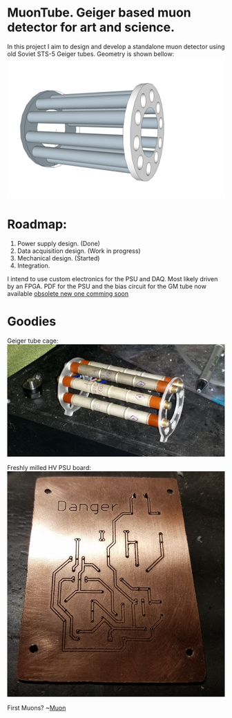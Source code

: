 # MuonTube. Geiger based muon detector for art and science. 
In this project I aim to design and develop a standalone muon detector using old Soviet STS-5  Geiger tubes.  Geometry is shown bellow:
![Geiger](https://raw.githubusercontent.com/sergey-negrashov/muon-tube/master/resource/giger.png "Detector Geometry")


# Roadmap:
1. Power supply design. (Done)
2. Data acquisition design. (Work in progress)
3. Mechanical design. (Started)
4. Integration.

I intend to use custom electronics for the PSU and DAQ. Most likely driven by an FPGA. 
PDF for the PSU and the bias circuit for the GM tube now available [obsolete new one comming soon](https://github.com/sergey-negrashov/muon-tube/raw/master/Schematics/PSU.pdf)

# Goodies 
Geiger tube cage:
![Geiger](https://raw.githubusercontent.com/sergey-negrashov/muon-tube/master/resource/tubesarein.jpg "Geiger tube cage")

Freshly milled HV PSU board:
![Geiger](https://raw.githubusercontent.com/sergey-negrashov/muon-tube/master/resource/mill1.jpg "Freshly milled HV PSU board")

First Muons?
~[Muon](https://raw.githubusercontent.com/sergey-negrashov/muon-tube/master/resource/firstMuon.png "First Muon")
